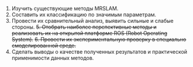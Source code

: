 1. Изучить существующие методы MRSLAM.
2. Составить их классификацию по значимым параметрам.
3. Провести их сравнительный анализ, выявить сильные и слабые стороны.
~~5. Отобрать наиболее перспективные методы и реализовать их на открытой платформе ROS (Robot Operating System).~~
~~6. Провести их экспериментальную проверку в специально смоделированной среде.~~
7. Сделать выводы о качестве полученных результатов и практической применимости данных методов.